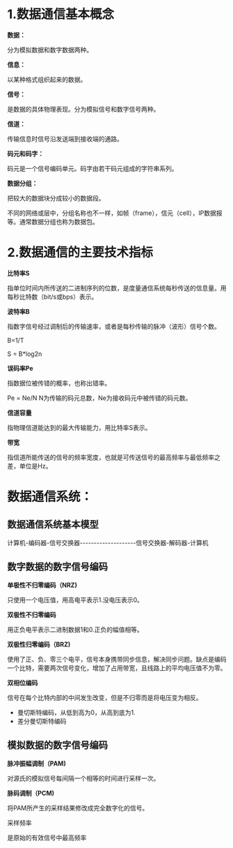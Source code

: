# 1.数据通信基本概念

**数据：**

分为模拟数据和数字数据两种。

**信息：**

以某种格式组织起来的数据。

**信号：**

是数据的具体物理表现。分为模拟信号和数字信号两种。

**信道：**

传输信息时信号沿发送端到接收端的通路。

**码元和码字：**

码元是一个信号编码单元。码字由若干码元组成的字符串系列。

**数据分组：**

把较大的数据块分成较小的数据段。

不同的网络或层中，分组名称也不一样，如帧（frame），信元（cell），IP数据报等。通常数据分组也称为数据包。

# 2.数据通信的主要技术指标

**比特率S**

指单位时间内所传送的二进制序列的位数，是度量通信系统每秒传送的信息量。用每秒比特数（bit/s或bps）表示。

**波特率B**

指数字信号经过调制后的传输速率，或者是每秒传输的脉冲（波形）信号个数。

B=1/T

S = B\*log2n

**误码率Pe**

指数据位被传错的概率，也称出错率。

Pe = Ne/N        N为传输的码元总数，Ne为接收码元中被传错的码元数。

**信道容量**

指物理信道能达到的最大传输能力，用比特率S表示。

**带宽**

指信道所能传送的信号的频率宽度，也就是可传送信号的最高频率与最低频率之差，单位是Hz。

# 数据通信系统：

## 数据通信系统基本模型

计算机-编码器-信号交换器--------------------信号交换器-解码器-计算机

## 数字数据的数字信号编码

**单极性不归零编码（NRZ\)**

只使用一个电压值，用高电平表示1.没电压表示0。

**双极性不归零编码**

用正负电平表示二进制数据1和0.正负的幅值相等。

**双极性归零编码（BRZ\)**

使用了正、负、零三个电平，信号本身携带同步信息，解决同步问题。缺点是编码一个比特，需要两次信号变化，增加了占用带宽，且线路上的平均电压值不为零。

**双相位编码**

信号在每个比特内部的中间发生改变，但是不归零而是将电压变为相反。

* 曼切斯特编码，从低到高为0，从高到底为1.
* 差分曼切斯特编码

## 模拟数据的数字信号编码

**脉冲振幅调制（PAM\)**

对源氏的模拟信号每间隔一个相等的时间进行采样一次。

**脉码调制（PCM\)**

将PAM所产生的采样结果修改成完全数字化的信号。

采样频率

是原始的有效信号中最高频率

